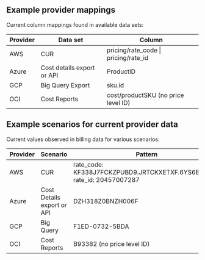 ## Example provider mappings 

Current column mappings found in available data sets:

| **Provider** | **Data set**                | **Column**                             |
| ------------ | --------------------------- | -------------------------------------- |
| AWS          | CUR                         | pricing/rate\_code \| pricing/rate\_id |
| Azure        | Cost details export or API  | ProductID                              |
| GCP          | Big Query Export            | sku.id                                 |
| OCI          | Cost Reports                | cost/productSKU (no price level ID)    |


## Example scenarios for current provider data

Current values observed in billing data for various scenarios:

| **Provider** | **Scenario**               | **Pattern**                                                              |
| ------------ | -------------------------- | ------------------------------------------------------------------------ |
| AWS          | CUR                        | rate\_code: KF338J7FCKZPUBD9.JRTCKXETXF.6YS6EN2CT7 rate\_id: 20457007287 |
| Azure        | Cost Details export or API | DZH318Z0BNZH006F                                                                         |
| GCP          | Big Query                  | F1ED-0732-5BDA                                                           |
| OCI          | Cost Reports               | B93382 (no price level ID)                                               |
